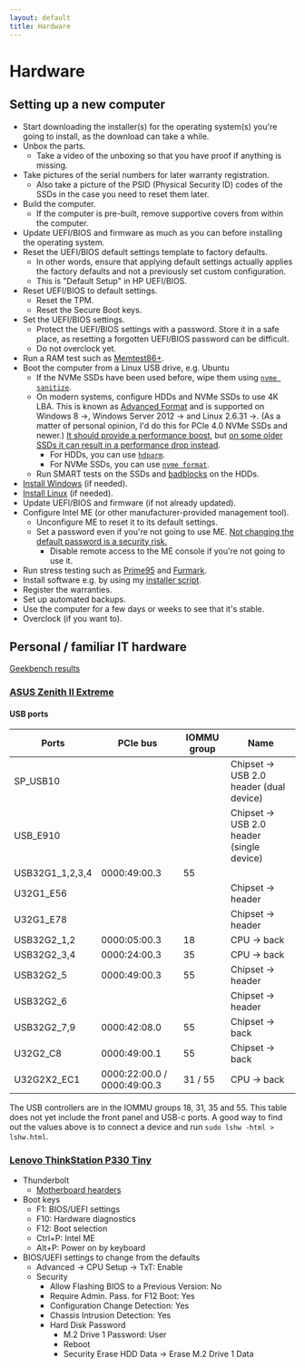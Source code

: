 ```yaml
---
layout: default
title: Hardware
---
```


# Hardware

## Setting up a new computer
- Start downloading the installer(s) for the operating system(s) you're going to install, as the download can take a while.
- Unbox the parts.
  - Take a video of the unboxing so that you have proof if anything is missing.
- Take pictures of the serial numbers for later warranty registration.
  - Also take a picture of the PSID (Physical Security ID) codes of the SSDs in the case you need to reset them later.
- Build the computer.
  - If the computer is pre-built, remove supportive covers from within the computer.
- Update UEFI/BIOS and firmware as much as you can before installing the operating system.
- Reset the UEFI/BIOS default settings template to factory defaults.
  - In other words, ensure that applying default settings actually applies the factory defaults and not a
    previously set custom configuration.
  - This is "Default Setup" in HP UEFI/BIOS.
- Reset UEFI/BIOS to default settings.
  - Reset the TPM.
  - Reset the Secure Boot keys.
- Set the UEFI/BIOS settings.
  - Protect the UEFI/BIOS settings with a password.
    Store it in a safe place, as resetting a forgotten UEFI/BIOS password can be difficult.
  - Do not overclock yet.
- Run a RAM test such as [Memtest86+](https://www.memtest.org/).
- Boot the computer from a Linux USB drive, e.g. Ubuntu
  - If the NVMe SSDs have been used before, wipe them using
    [`nvme sanitize`](https://wiki.archlinux.org/title/Solid_state_drive/Memory_cell_clearing#NVMe_drive).
  - On modern systems, configure HDDs and NVMe SSDs to use 4K LBA.
    This is known as [Advanced Format](https://en.wikipedia.org/wiki/Advanced_Format)
    and is supported on Windows 8 ->, Windows Server 2012 -> and Linux 2.6.31 ->.
    (As a matter of personal opinion, I'd do this for PCIe 4.0 NVMe SSDs and newer.)
    [It should provide a performance boost](https://unix.stackexchange.com/questions/761398/are-there-any-benefits-in-setting-a-hdds-logical-sector-size-to-4kn), but
    [on some older SSDs it can result in a performance drop instead](https://forums.sandisk.com/t/sn550-why-it-uses-512b-sector-instead-of-4096/265472/3).
    - For HDDs, you can use [`hdparm`](https://wiki.archlinux.org/title/Advanced_Format#Advanced_Format_hard_disk_drives).
    - For NVMe SSDs, you can use [`nvme format`](https://wiki.archlinux.org/title/Advanced_Format#NVMe_solid_state_drives).
  - Run SMART tests on the SSDs and [badblocks](https://wiki.archlinux.org/title/badblocks) on the HDDs.
- [Install Windows](./windows.md) (if needed).
- [Install Linux](./linux.md) (if needed).
- Update UEFI/BIOS and firmware (if not already updated).
- Configure Intel ME (or other manufacturer-provided management tool).
  - Unconfigure ME to reset it to its default settings.
  - Set a password even if you're not going to use ME.
    [Not changing the default password is a security risk.](https://threatpost.com/intel-amt-loophole-allows-hackers-to-gain-control-of-some-pcs-in-under-a-minute/129408/)
    - Disable remote access to the ME console if you're not going to use it.
- Run stress testing such as
  [Prime95](https://www.mersenne.org/download/) and
  [Furmark](https://geeks3d.com/furmark/).
- Install software e.g. by using my [installer script](https://github.com/AgenttiX/windows-scripts).
- Register the warranties.
- Set up automated backups.
- Use the computer for a few days or weeks to see that it's stable.
- Overclock (if you want to).


## Personal / familiar IT hardware
[Geekbench results](https://browser.geekbench.com/user/AgenttiX)


### [ASUS Zenith II Extreme](https://rog.asus.com/motherboards/rog-zenith/rog-zenith-ii-extreme-model/)
#### USB ports

| Ports           | PCIe bus                    | IOMMU group | Name                                      |
| --------------- | --------------------------- | ----------- | ----------------------------------------- |
| SP_USB10        |                             |             | Chipset -> USB 2.0 header (dual device)   |
| USB_E910        |                             |             | Chipset -> USB 2.0 header (single device) |
| USB32G1_1,2,3,4 | 0000:49:00.3                | 55          |                                           |
| U32G1_E56       |                             |             | Chipset -> header                         |
| U32G1_E78       |                             |             | Chipset -> header                         |
| USB32G2_1,2     | 0000:05:00.3                | 18          | CPU -> back                               |
| USB32G2_3,4     | 0000:24:00.3                | 35          | CPU -> back                               |
| USB32G2_5       | 0000:49:00.3                | 55          | Chipset -> header                         |
| USB32G2_6       |                             |             | Chipset -> header                         |
| USB32G2_7,9     | 0000:42:08.0                | 55          | Chipset -> back                           |
| U32G2_C8        | 0000:49:00.1                | 55          | Chipset -> back                           |
| U32G2X2_EC1     | 0000:22:00.0 / 0000:49:00.3 | 31 / 55     | CPU -> back                               |

The USB controllers are in the IOMMU groups 18, 31, 35 and 55.
This table does not yet include the front panel and USB-c ports.
A good way to find out the values above is to connect a device and run `sudo lshw -html > lshw.html`.


### [Lenovo ThinkStation P330 Tiny](https://www.lenovo.com/fi/fi/p/workstations/thinkstationp/thinkstation-p330-tiny/33ts3tp330x)
- Thunderbolt
  - [Motherboard hearders](https://www.reddit.com/r/AskElectronics/comments/1i0w0ec/can_you_help_me_identify_these_ports_on_a_lenovo/)
- Boot keys
  - F1: BIOS/UEFI settings
  - F10: Hardware diagnostics
  - F12: Boot selection
  - Ctrl+P: Intel ME
  - Alt+P: Power on by keyboard
- BIOS/UEFI settings to change from the defaults
  - Advanced -> CPU Setup -> TxT: Enable
  - Security
    - Allow Flashing BIOS to a Previous Version: No
    - Require Admin. Pass. for F12 Boot: Yes
    - Configuration Change Detection: Yes
    - Chassis Intrusion Detection: Yes
    - Hard Disk Password
      - M.2 Drive 1 Password: User
      - Reboot
      - Security Erase HDD Data -> Erase M.2 Drive 1 Data
